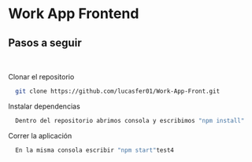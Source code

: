 # Work App Frontend

## Pasos a seguir

</br>

Clonar el repositorio

```bash
  git clone https://github.com/lucasfer01/Work-App-Front.git
```

Instalar dependencias

```bash
  Dentro del repositorio abrimos consola y escribimos "npm install"
```

Correr la aplicación

```bash
  En la misma consola escribir "npm start"test4
```
